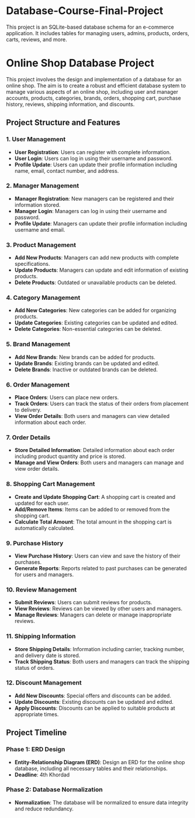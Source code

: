 # Database-Course-Final-Project
This project is an SQLite-based database schema for an e-commerce application. It includes tables for managing users, admins, products, orders, carts, reviews, and more.

# Online Shop Database Project

This project involves the design and implementation of a database for an online shop. The aim is to create a robust and efficient database system to manage various aspects of an online shop, including user and manager accounts, products, categories, brands, orders, shopping cart, purchase history, reviews, shipping information, and discounts.

## Project Structure and Features

### 1. User Management
- **User Registration**: Users can register with complete information.
- **User Login**: Users can log in using their username and password.
- **Profile Update**: Users can update their profile information including name, email, contact number, and address.

### 2. Manager Management
- **Manager Registration**: New managers can be registered and their information stored.
- **Manager Login**: Managers can log in using their username and password.
- **Profile Update**: Managers can update their profile information including username and email.

### 3. Product Management
- **Add New Products**: Managers can add new products with complete specifications.
- **Update Products**: Managers can update and edit information of existing products.
- **Delete Products**: Outdated or unavailable products can be deleted.

### 4. Category Management
- **Add New Categories**: New categories can be added for organizing products.
- **Update Categories**: Existing categories can be updated and edited.
- **Delete Categories**: Non-essential categories can be deleted.

### 5. Brand Management
- **Add New Brands**: New brands can be added for products.
- **Update Brands**: Existing brands can be updated and edited.
- **Delete Brands**: Inactive or outdated brands can be deleted.

### 6. Order Management
- **Place Orders**: Users can place new orders.
- **Track Orders**: Users can track the status of their orders from placement to delivery.
- **View Order Details**: Both users and managers can view detailed information about each order.

### 7. Order Details
- **Store Detailed Information**: Detailed information about each order including product quantity and price is stored.
- **Manage and View Orders**: Both users and managers can manage and view order details.

### 8. Shopping Cart Management
- **Create and Update Shopping Cart**: A shopping cart is created and updated for each user.
- **Add/Remove Items**: Items can be added to or removed from the shopping cart.
- **Calculate Total Amount**: The total amount in the shopping cart is automatically calculated.

### 9. Purchase History
- **View Purchase History**: Users can view and save the history of their purchases.
- **Generate Reports**: Reports related to past purchases can be generated for users and managers.

### 10. Review Management
- **Submit Reviews**: Users can submit reviews for products.
- **View Reviews**: Reviews can be viewed by other users and managers.
- **Manage Reviews**: Managers can delete or manage inappropriate reviews.

### 11. Shipping Information
- **Store Shipping Details**: Information including carrier, tracking number, and delivery date is stored.
- **Track Shipping Status**: Both users and managers can track the shipping status of orders.

### 12. Discount Management
- **Add New Discounts**: Special offers and discounts can be added.
- **Update Discounts**: Existing discounts can be updated and edited.
- **Apply Discounts**: Discounts can be applied to suitable products at appropriate times.

## Project Timeline
### Phase 1: ERD Design
- **Entity-Relationship Diagram (ERD)**: Design an ERD for the online shop database, including all necessary tables and their relationships.
- **Deadline**: 4th Khordad

### Phase 2: Database Normalization
- **Normalization**: The database will be normalized to ensure data integrity and reduce redundancy.
